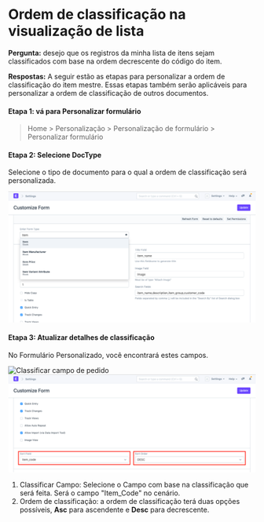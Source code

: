 # Ordem de classificação na visualização de lista



**Pergunta:** desejo que os registros da minha lista de itens sejam classificados com base na ordem decrescente do código do item.


**Respostas:** A seguir estão as etapas para personalizar a ordem de classificação do item mestre. Essas etapas também serão aplicáveis ​​para personalizar a ordem de classificação de outros documentos.


#### Etapa 1: vá para Personalizar formulário


> Home > Personalização > Personalização de formulário > Personalizar formulário


#### Etapa 2: Selecione DocType


Selecione o tipo de documento para o qual a ordem de classificação será personalizada.


![Campo de ordem de classificação](/files/customize-sorting-order-2.png)


#### Etapa 3: Atualizar detalhes de classificação


No Formulário Personalizado, você encontrará estes campos.


![Classificar campo de pedido](&lcub;&lcub;docs_base_url}}//assets/img/customize/customize-sort-field.png)
![Campo de ordem de classificação](/files/customize-sorting-order-1.png)


1. Classificar Campo: Selecione o Campo com base na classificação que será feita. Será o campo "Item\_Code" no cenário.
2. Ordem de classificação: a ordem de classificação terá duas opções possíveis, **Asc** para ascendente e **Desc** para decrescente.




